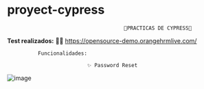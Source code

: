 # proyect-cypress

                                          🔰PRACTICAS DE CYPRESS🔰 

<b>Test realizados:</b>
      🐱‍🏍 https://opensource-demo.orangehrmlive.com/
              
              Funcionalidades:
                              
                              ✨ Password Reset

![image](https://user-images.githubusercontent.com/72052340/189485987-a5c7f0c1-ca81-4cb6-b2d9-7c559db5aee2.png)

              
              
              
              
              
              
              
